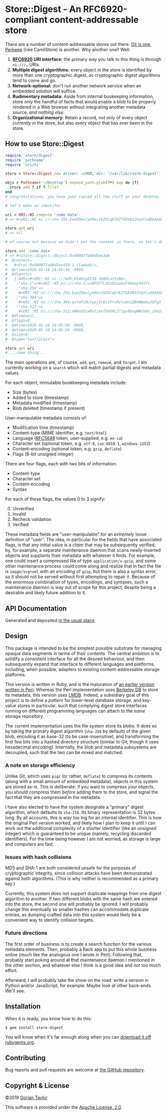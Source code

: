 # Store::Digest - An RFC6920-compliant content-addressable store

There are a number of content-addressable stores out there. [Git is
one](https://git-scm.com/book/en/v2/Git-Internals-Git-Objects),
[Perkeep](https://perkeep.org/) (née CamliStore) is another. Why
another one? Well:

1. **[RFC6920](https://tools.ietf.org/html/rfc6920) URI interface:** the
   primary way you talk to this thing is through `ni:///…` URIs.
2. **Multiple digest algorithms:** every object in the store is
  identified by more than one cryptographic digest, as cryptographic
  digest algorithms tend to come and go.
3. **Network-optional:** don't run another network service when an
   embedded solution will suffice.
4. **Rudimentary metadata:** Aside from internal bookeeping
   information, store _only_ the handful of facts that would enable a
   blob to be properly rendered in a Web browser without integrating
   another metadata source, _and nothing else_.
5. **Organizational memory:** Retain a record, not only of every
   object _currently_ in the store, but also every object that has
   _ever been_ in the store.

## How to use Store::Digest

```ruby
require 'store/digest'
require 'pathname'
require 'uri/ni'

store = Store::Digest.new driver: :LMDB, dir: '/var/lib/store-digest'

objs = Pathname('~/Desktop').expand_path.glob(?*).map do |f|
  store.add f if f.file?
end
# congratulations, you have just copied all the stuff on your desktop.

# let's make an identifer

uri = URI::NI.compute 'some data'
# => #<URI::NI ni:///sha-256;EweZDmulyhRes16ZGCqb7EZTG8VN32VqYCx4D6AkDe4>

store.get uri
# => nil

# of course not because we didn't put the content in there, so let's do that:

store.add 'some data'
# => #<Store::Digest::Object:0x00007fa00d5ee3e0
#  @content=
#   #<Proc:0x00007fa00d5ee430:1 (lambda)>,
#  @ctime=2020-01-18 14:05:56 -0800,
#  @digests=
#   {:md5=>#<URI::NI ni:///md5;HlAhCgICSX-3m8OLat5sNA>,
#    :"sha-1"=>#<URI::NI ni:///sha-1;uvNFUf7LSKzD2oaOuF4bbayd41Y>,
#    :"sha-256"=>
#     #<URI::NI ni:///sha-256;EweZDmulyhRes16ZGCqb7EZTG8VN32VqYCx4D6AkDe4>,
#    :"sha-384"=>
#     #<URI::NI ni:///sha-384;qcYaFi9LVypj5rDitFrvRztzAn1ZBVWWakwJGFg3_3KhAZHBNuw_RhTXkU0dqCPw>,
#    :"sha-512"=>
#     #<URI::NI ni:///sha-512;4WRedJLwMvtixnTbdVAL57Jgv8DaqWWCHds_ikm10zeI7j8EZ0TiuVr7XD2PJQDFScqJ15_GiQiF0o4FUAdCTw>},
#  @dtime=nil,
#  @flags=0,
#  @mtime=2020-01-18 14:05:56 -0800,
#  @ptime=2020-01-18 14:05:56 -0800,
#  @size=9,
#  @type="text/plain">

store.get uri
# ...same thing...
```

The main operations are, of course, `add`, `get`, `remove`, and
`forget`. I am currently working on a `search` which will match
partial digests and metadata values.

For each object, immutable bookkeeping metadata include:

* Size (bytes)
* Added to store (timestamp)
* Metadata modified (timestamp)
* Blob deleted (timestamp if present)

User-manipulable metadata consists of:

* Modification time (timestamp)
* Content-type (MIME identifier, e.g. `text/html`)
* Language ([RFC5646](https://tools.ietf.org/html/rfc5646) token,
  user-supplied, e.g. `en-ca`)
* Character set (optional token, e.g. `utf-8`, `iso-8859-1`, `windows-1252`)
* Content-encoding (optional token, e.g. `gzip`, `deflate`)
* Flags (8-bit unsigned integer)

There are four flags, each with two bits of information:

* Content-type
* Character set
* Content-encoding
* Syntax

For each of these flags, the values 0 to 3 signify:

0. Unverified
1. Invalid
2. Recheck validation
3. Verified

These metadata fields are "user-manipulable" for an _extremely_ loose
definition of "user". The idea, in particular for the fields that have
associated flags, is that any initial value is a _claim_ that may be
subsequently verified, by, for example, a separate maintenance daemon
that scans newly-inserted objects and supplants their metadata with
whatever it finds. For example, one could insert a compressed file of
type `application/x-gzip`, and some other maintenance process could
come along and realize that in fact the file is `image/svg+xml` with
an _encoding_ of `gzip`, but there is also a syntax error, so it
should not be served without first attempting to repair it. Because of
the enormous combination of types, encodings, and syntaxes, such a
maintenance daemon is way out of scope for this project, despite being
a desirable and likely future addition to it.

## API Documentation

Generated and deposited
[in the usual place](http://www.rubydoc.info/github/doriantaylor/rb-store-digest/master).

## Design

This package is intended to be the simplest possible substrate for
managing opaque data segments in terms of their contents. The central
ambition is to solidify a consistent interface for all the desired
behaviour, and then subsequently expand that interface to different
languages and platforms, including, when possible, adapters to
existing content-addressable storage platforms.

This version is written in Ruby, and is the maturation of [an earlier
version written in Perl](https://metacpan.org/pod/Store::Digest).
Whereas the Perl implementation uses [Berkeley
DB](https://www.oracle.com/database/berkeley-db/) to store its
metadata, this version uses [LMDB](https://symas.com/lmdb/). Indeed, a
subsidiary goal of this project is to define a _pattern_ for
lower-level database storage, and key-value stores in particular, such
that complying digest store interfaces running on different
programming languages can attach to the _same_ storage repository.

The current implementation uses the file system store its blobs. It
does so by taking the primary digest algorithm (`sha-256` by default)
of the given blob, encoding it as base-32 (to be case-insensitive),
and transforming the first few bits into a hashed directory structure
(similar to Git, though it uses hexadecimal encoding). Internally, the
blob and metadata subsystems are decoupled, such that the two can be
mixed and matched.

### A note on storage efficiency

Unlike Git, which uses `pigz` (or rather, `deflate`) to compress its
contents (along with a small amount of embedded metadata), objects in
this system are stored as-is. This is deliberate: if you want to
compress your objects, you should compress them _before_ adding them
to the store, and signal the fact that they are compressed in the
metadata.

I have also elected to have the system designate a "primary" digest
algorithm, which defaults to `sha-256`. Its binary representation is
32 bytes long. By all accounts, this is way too big for an internal
identifier. This is how the original Perl version worked, and likely
how I plan to keep it until I can work out the additional complexity
of a shorter identifier (like an unsigned integer) which is guaranteed
to be unique (namely, recycling discarded identifiers). For the time
being however I am not worried, as storage is large and computers are
fast.

### Issues with hash collisions

MD5 and SHA-1 are both considered unsafe for the purposes of
cryptographic integrity, since collision attacks have been
demonstrated against both algorithms. (This is why neither is
recommended as a primary key.)

Currently, this system does not support duplicate mappings from one
digest algorithm to another. If two different blobs with the same hash
are entered into the store, the second one will probably be ignored. I
will probably change this eventually so smaller hashes can accommodate
duplicate entries, as dumping crafted data into this system would
likely be a convenient way to identify collision targets.

### Future directions

The first order of business is to create a search function for the
various metadata elements. Then, probably a Rack app to put this whole
business online (much like the analogous one I wrote in Perl).
Following that, probably start poking around at that maintenance
daemon I mentioned in the other section, and whatever else I think is
a good idea and not too much effort.

Afterward, I will probably take the show on the road: write a version
in Python and/or JavaScript, for example. Maybe look at other
back-ends. We'll see.

## Installation

When it is ready, you know how to do this:

    $ gem install store-digest

You will know when it's far enough along when you can [download it off
rubygems.org](https://rubygems.org/gems/store-digest).

## Contributing

Bug reports and pull requests are welcome at
[the GitHub repository](https://github.com/doriantaylor/rb-store-digest/issues).

## Copyright & License

©2019 [Dorian Taylor](https://doriantaylor.com/)

This software is provided under
the [Apache License, 2.0](https://www.apache.org/licenses/LICENSE-2.0).
